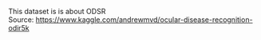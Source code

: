 This dataset is is about ODSR <br>Source: https://www.kaggle.com/andrewmvd/ocular-disease-recognition-odir5k

